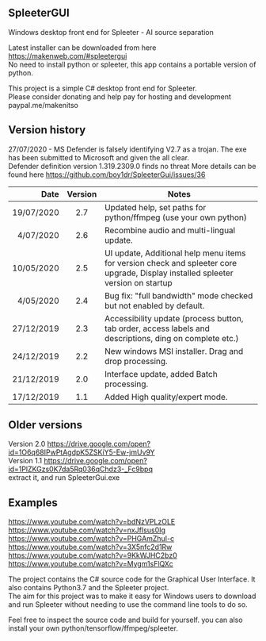 ## SpleeterGUI
Windows desktop front end for Spleeter - AI source separation  
   

Latest installer can be downloaded from here https://makenweb.com/#spleetergui  
No need to install python or spleeter, this app contains a portable version of python.  


This project is a simple C# desktop front end for Spleeter.  
Please consider donating and help pay for hosting and development paypal.me/makenitso  

## Version history  
27/07/2020 - MS Defender is falsely identifying V2.7 as a trojan. The exe has been submitted to Microsoft and given the all clear.  
             Defender definition version 1.319.2309.0 finds no threat
	     More details can be found here https://github.com/boy1dr/SpleeterGui/issues/36

| Date | Version | Notes |
| ----: |:-------:| ----- |
| 19/07/2020 | 2.7 | Updated help, set paths for python/ffmpeg (use your own python) |
| 4/07/2020 | 2.6 | Recombine audio and multi-lingual update. |
| 10/05/2020 | 2.5 | UI update, Additional help menu items for version check and spleeter core upgrade, Display installed spleeter version on startup |
| 4/05/2020 | 2.4 | Bug fix: "full bandwidth" mode checked but not enabled by default. |
| 27/12/2019 | 2.3 | Accessibility update (process button, tab order, access labels and descriptions, ding on complete etc.) |
| 24/12/2019 | 2.2 | New windows MSI installer. Drag and drop processing. |
| 21/12/2019 | 2.0 | Interface update, added Batch processing. |
| 17/12/2019 | 1.1 | Added High quality/expert mode. |
  

## Older versions  
Version 2.0 https://drive.google.com/open?id=1O6q68IPwPtAgdpK5ZSKiY5-Ew-jmUv9Y  
Version 1.1 https://drive.google.com/open?id=1PlZKGzs0K7da5Rq036qChdz3-_Fc9bpq  
extract it, and run SpleeterGui.exe  

## Examples
https://www.youtube.com/watch?v=bdNzVPLzOLE  
https://www.youtube.com/watch?v=nxJfIsus0Ig  
https://www.youtube.com/watch?v=PHGAmZhuI-c  
https://www.youtube.com/watch?v=3X5nfc2d1Rw  
https://www.youtube.com/watch?v=9KkWJHC2bz0  
https://www.youtube.com/watch?v=Mygm1sFlQXc  

The project contains the C# source code for the Graphical User Interface. It also contains Python3.7 and the Spleeter project.  
The aim for this project was to make it easy for Windows users to download and run Spleeter without needing to use the command line tools to do so.  


Feel free to inspect the source code and build for yourself. you can also install your own python/tensorflow/ffmpeg/spleeter.
